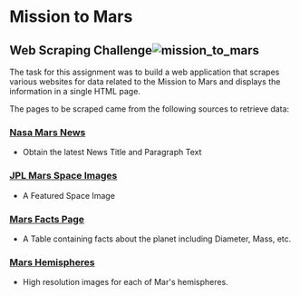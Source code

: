 # Mission to Mars
## Web Scraping Challenge![mission_to_mars](https://user-images.githubusercontent.com/85762953/134041145-78f117c8-d30a-4f9c-b3fb-26ca38733808.png)

The task for this assignment was to build a web application that scrapes various websites for data related to the Mission to Mars and displays the information in a single HTML page. 

The pages to be scraped came from the following sources to retrieve data:

### [Nasa Mars News](https://redplanetscience.com/)
* Obtain the latest News Title and Paragraph Text


### [JPL Mars Space Images](https://spaceimages-mars.com/)
* A Featured Space Image


### [Mars Facts Page](https://galaxyfacts-mars.com/)
* A Table containing facts about the planet including Diameter, Mass, etc.

### [Mars Hemispheres](https://marshemispheres.com/)
* High resolution images for each of Mar's hemispheres.
